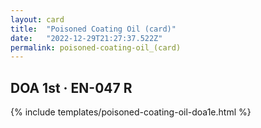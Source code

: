 ```yaml
---
layout: card
title:  "Poisoned Coating Oil (card)"
date:   "2022-12-29T21:27:37.522Z"
permalink: poisoned-coating-oil_(card)
---
```


## DOA 1st &middot; EN-047 R

{% include templates/poisoned-coating-oil-doa1e.html %}
